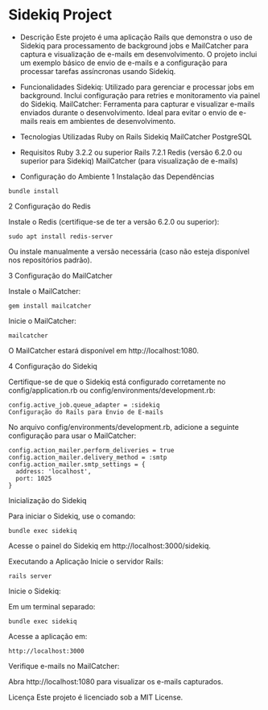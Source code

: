 # Sidekiq Project
* Descrição
Este projeto é uma aplicação Rails que demonstra o uso de Sidekiq para processamento de background jobs e MailCatcher para captura e visualização de e-mails em desenvolvimento. O projeto inclui um exemplo básico de envio de e-mails e a configuração para processar tarefas assíncronas usando Sidekiq.

* Funcionalidades
Sidekiq: Utilizado para gerenciar e processar jobs em background. Inclui configuração para retries e monitoramento via painel do Sidekiq.
MailCatcher: Ferramenta para capturar e visualizar e-mails enviados durante o desenvolvimento. Ideal para evitar o envio de e-mails reais em ambientes de desenvolvimento.
* Tecnologias Utilizadas
Ruby on Rails
Sidekiq
MailCatcher
PostgreSQL
* Requisitos
Ruby 3.2.2 ou superior
Rails 7.2.1
Redis (versão 6.2.0 ou superior para Sidekiq)
MailCatcher (para visualização de e-mails)
* Configuração do Ambiente
1 Instalação das Dependências
```
bundle install
```
2 Configuração do Redis

Instale o Redis (certifique-se de ter a versão 6.2.0 ou superior):

```
sudo apt install redis-server
```
Ou instale manualmente a versão necessária (caso não esteja disponível nos repositórios padrão).

3 Configuração do MailCatcher

Instale o MailCatcher:

```
gem install mailcatcher
```
Inicie o MailCatcher:

```
mailcatcher
```
O MailCatcher estará disponível em http://localhost:1080.

4 Configuração do Sidekiq

Certifique-se de que o Sidekiq está configurado corretamente no config/application.rb ou config/environments/development.rb:

```
config.active_job.queue_adapter = :sidekiq
Configuração do Rails para Envio de E-mails
```

No arquivo config/environments/development.rb, adicione a seguinte configuração para usar o MailCatcher:

```
config.action_mailer.perform_deliveries = true
config.action_mailer.delivery_method = :smtp
config.action_mailer.smtp_settings = {
  address: 'localhost',
  port: 1025
}
```

Inicialização do Sidekiq

Para iniciar o Sidekiq, use o comando:

```
bundle exec sidekiq
```

Acesse o painel do Sidekiq em http://localhost:3000/sidekiq.

Executando a Aplicação
Inicie o servidor Rails:

```
rails server
```

Inicie o Sidekiq:

Em um terminal separado:

```
bundle exec sidekiq
```

Acesse a aplicação em:

```
http://localhost:3000
```

Verifique e-mails no MailCatcher:

Abra http://localhost:1080 para visualizar os e-mails capturados.

Licença
Este projeto é licenciado sob a MIT License.
